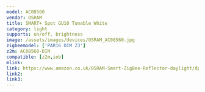 ```yaml
---
model: AC08560
vendor: OSRAM
title: SMART+ Spot GU10 Tunable White
category: light
supports: on/off, brightness
image: /assets/images/devices/OSRAM_AC08560.jpg
zigbeemodel: ['PAR16 DIM Z3']
z2m: AC08560-DIM
compatible: [z2m,iob]
mlink: 
link: https://www.amazon.co.uk/OSRAM-Smart-ZigBee-Reflector-daylight/dp/B074PZKX4C
link2: 
link3: 
---
```

